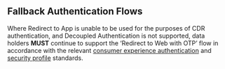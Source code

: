 ## Fallback Authentication Flows

Where Redirect to App is unable to be used for the purposes of CDR authentication, and Decoupled Authentication is not supported, data holders **MUST** continue to support the ‘Redirect to Web with OTP’ flow in accordance with the relevant [consumer experience authentication](#authentication-standards) and [security profile](#security-profile) standards.